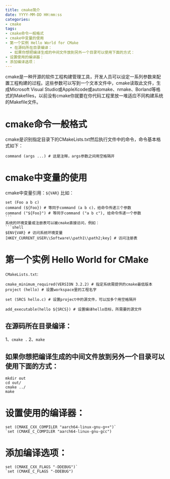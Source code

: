 ```yaml
---
title: cmake简介
date: YYYY-MM-DD HH:mm:ss
categories: 
- cmake
tags:
- cmake命令一般格式
- cmake中变量的使用
- 第一个实例 Hello World for CMake
  - 在源码所在目录编译：
  - 如果你想把编译生成的中间文件放到另外一个目录可以使用下面的方式：
- 设置使用的编译器：
- 添加编译选项：
---
```

cmake是一种开源的软件工程构建管理工具，开发人员可以设定一系列参数来配置工程构建的过程。这些参数可以写到一个文本文件中，cmake读取此文件，生成Microsoft Visual Studio或AppleXcode或automake、nmake、Borland等格式的Makefiles，以前没有cmake你就要在你代码工程里放一堆适应不同构建系统的Makefile文件。

# cmake命令一般格式

cmake是识别指定目录下的CMakeLists.txt然后执行文件中的命令，命令基本格式如下：

```
command (args ...) # 这是注释，args参数之间用空格隔开
```



# cmake中变量的使用

cmake中变量引用：`${VAR}`
比如：

```
set (Foo a b c)
command (${Foo}) # 等同于command (a b c)，给命令传递三个参数
command ("${Foo}") # 等同于command ("a b c"), 给命令传递一个参数
​``` 
系统的环境变量或注册表可以被cmake直接访问，例如：
​```shell
$ENV{VAR} # 访问系统环境变量
[HKEY_CURRENT_USER\\Software\\path1\\path2;key] # 访问注册表
```



# 第一个实例 Hello World for CMake

`CMakeLists.txt`:

```
cmake_minimum_required(VERSION 3.2.2) # 指定系统需提供的cmake最低版本
project (hello) # 设置workspace里的工程名字

set (SRCS hello.c) # 设置project中的源文件，可以加多个用空格隔开

add_executable(hello ${SRCS}) # 设置编译hello目标，所需要的源文件
```



## 在源码所在目录编译：

1、`cmake .`
2、`make`

## 如果你想把编译生成的中间文件放到另外一个目录可以使用下面的方式：

```
mkdir out
cd out/
cmake ../
make
```

# 设置使用的编译器：

```
set (CMAKE_CXX_COMPILER "aarch64-linux-gnu-g++")`
`set (CMAKE_C_COMPILER "aarch64-linux-gnu-gcc")
```

# 添加编译选项：

```
set (CMAKE_CXX_FLAGS "-DDEBUG")`
`set (CMAKE_C_FLAGS "-DDEBUG")
```